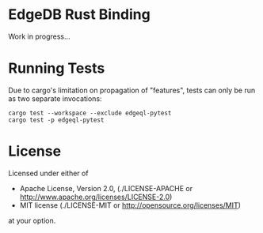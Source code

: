 EdgeDB Rust Binding
===================

Work in progress...


Running Tests
=============

Due to cargo's limitation on propagation of "features", tests can only be
run as two separate invocations:
```
cargo test --workspace --exclude edgeql-pytest
cargo test -p edgeql-pytest
```

License
=======


Licensed under either of

* Apache License, Version 2.0,
  (./LICENSE-APACHE or http://www.apache.org/licenses/LICENSE-2.0)
* MIT license (./LICENSE-MIT or http://opensource.org/licenses/MIT)

at your option.

